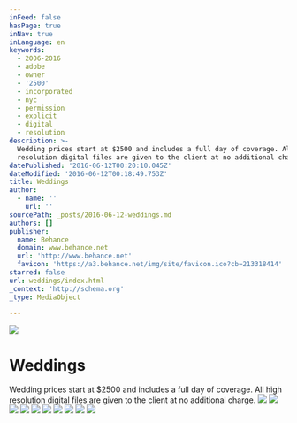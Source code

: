 ```yaml
---
inFeed: false
hasPage: true
inNav: true
inLanguage: en
keywords:
  - 2006-2016
  - adobe
  - owner
  - '2500'
  - incorporated
  - nyc
  - permission
  - explicit
  - digital
  - resolution
description: >-
  Wedding prices start at $2500 and includes a full day of coverage. All high
  resolution digital files are given to the client at no additional charge.
datePublished: '2016-06-12T00:20:10.045Z'
dateModified: '2016-06-12T00:18:49.753Z'
title: Weddings
author:
  - name: ''
    url: ''
sourcePath: _posts/2016-06-12-weddings.md
authors: []
publisher:
  name: Behance
  domain: www.behance.net
  url: 'http://www.behance.net'
  favicon: 'https://a3.behance.net/img/site/favicon.ico?cb=213318414'
starred: false
url: weddings/index.html
_context: 'http://schema.org'
_type: MediaObject

---
```

![](https://the-grid-user-content.s3-us-west-2.amazonaws.com/61128922-1510-40ad-a2fc-281ccc9f4a2d.jpg)

# Weddings

Wedding prices start at $2500 and includes a full day of coverage. All high resolution digital files are given to the client at no additional charge.
![](https://the-grid-user-content.s3-us-west-2.amazonaws.com/e4aa62e4-ffa6-400e-8992-9917eb102f05.jpg)
![](https://the-grid-user-content.s3-us-west-2.amazonaws.com/94703b8d-4778-4973-a33c-a25382971610.jpg)
![](https://the-grid-user-content.s3-us-west-2.amazonaws.com/8c3df36e-445b-4860-a7cd-fadea57d8dcc.jpg)
![](https://the-grid-user-content.s3-us-west-2.amazonaws.com/60a0f730-5080-4021-bc42-2d6dc30c4a74.jpg)
![](https://the-grid-user-content.s3-us-west-2.amazonaws.com/610c1862-efa9-44f8-b756-cf780d539619.jpg)
![](https://the-grid-user-content.s3-us-west-2.amazonaws.com/f0e5bf88-198e-47a8-ac34-cac50adc217b.jpg)
![](https://the-grid-user-content.s3-us-west-2.amazonaws.com/5f9b26d0-0f71-4215-968b-ce46ba9e4142.jpg)
![](https://the-grid-user-content.s3-us-west-2.amazonaws.com/a82b2ee2-c155-44cf-965e-122e2be93832.jpg)
![](https://the-grid-user-content.s3-us-west-2.amazonaws.com/366462c1-d30e-4899-a651-85ac911d0297.jpg)
![](https://the-grid-user-content.s3-us-west-2.amazonaws.com/438fcabe-7730-4f05-80cf-c8fc64ca36d0.jpg)